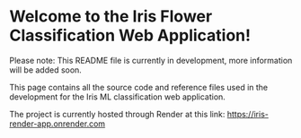 # Welcome to the Iris Flower Classification Web Application!

Please note: This README file is currently in development, more information will be added soon.

This page contains all the source code and reference files used in the development for the Iris ML classification web application. 

The project is currently hosted through Render at this link:
https://iris-render-app.onrender.com
